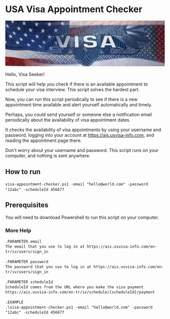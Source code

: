 # USA Visa Appointment Checker

![Example Image](./visa-logo.jpg)

Hello, Visa Seeker!

This script will help you check if there is an available appointment to schedule your visa interview. This script solves the hardest part. 

Now, you can run this script periodically to see if there is a new appointment time available and alert yourself automatically and timely.

Perhaps, you could send yourself or someone else a notification email periodically about the availability of visa appointment dates.

It checks the availability of visa appointments by using your username and password, logging into your account at https://ais.usvisa-info.com, and reading the appointment page there.

Don't worry about your username and password. This script runs on your computer, and nothing is sent anywhere. 

## How to run

`visa-appointment-checker.ps1 -email "hello@world.com" -password "12abc" -scheduleId 456677`

## Prerequisites

You will need to download Powershell to run this script on your computer.


### More Help
```
.PARAMETER email
The email that you use to log in at https://ais.usvisa-info.com/en-tr/iv/users/sign_in

.PARAMETER password
The password that you use to log in at https://ais.usvisa-info.com/en-tr/iv/users/sign_in

.PARAMETER scheduleId
ScheduleId comes from the URL where you make the visa payment https://ais.usvisa-info.com/en-tr/iv/schedule/{scheduleId}/payment

.EXAMPLE
.\visa-appointment-checker.ps1 -email "hello@world.com" -password "12abc" -scheduleId 456677
```
